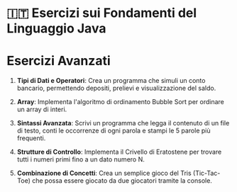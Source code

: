 # 🇮🇹 Esercizi sui Fondamenti del Linguaggio Java
# Esercizi Avanzati

1. **Tipi di Dati e Operatori**: Crea un programma che simuli un conto bancario, permettendo depositi, prelievi e visualizzazione del saldo.

2. **Array**: Implementa l'algoritmo di ordinamento Bubble Sort per ordinare un array di interi.

3. **Sintassi Avanzata**: Scrivi un programma che legga il contenuto di un file di testo, conti le occorrenze di ogni parola e stampi le 5 parole più frequenti.

4. **Strutture di Controllo**: Implementa il Crivello di Eratostene per trovare tutti i numeri primi fino a un dato numero N.

5. **Combinazione di Concetti**: Crea un semplice gioco del Tris (Tic-Tac-Toe) che possa essere giocato da due giocatori tramite la console.